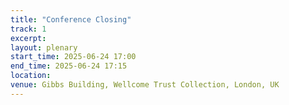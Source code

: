 ```yaml
---
title: "Conference Closing"
track: 1
excerpt:
layout: plenary
start_time: 2025-06-24 17:00
end_time: 2025-06-24 17:15
location:
venue: Gibbs Building, Wellcome Trust Collection, London, UK
---
```

